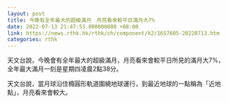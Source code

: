 ```yaml
---
layout: post
title: 今晚有全年最大的超級滿月　月亮看來較平日滿月大7%
date: 2022-07-13 21:47:53.000000000 +08:00
link: https://news.rthk.hk/rthk/ch/component/k2/1657605-20220713.htm
categories: rthk
---
```


天文台說，今晚會有全年最大的超級滿月，月亮看來會較平日所見的滿月大7%，全年最大滿月一刻是星期四凌晨2點38分。

天文台說，當月球沿住橢圓形軌道圍繞地球運行，到最近地球的一點稱為「近地點」，月亮看來會較大。
